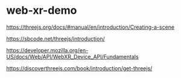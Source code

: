 # web-xr-demo

https://threejs.org/docs/#manual/en/introduction/Creating-a-scene

https://sbcode.net/threejs/introduction/

https://developer.mozilla.org/en-US/docs/Web/API/WebXR_Device_API/Fundamentals

https://discoverthreejs.com/book/introduction/get-threejs/
